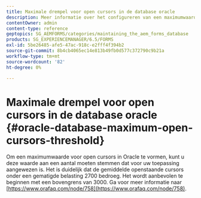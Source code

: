 ```yaml
---
title: Maximale drempel voor open cursors in de database oracle
description: Meer informatie over het configureren van een maximumwaarde voor open cursors in Oracle.
contentOwner: admin
content-type: reference
geptopics: SG_AEMFORMS/categories/maintaining_the_aem_forms_database
products: SG_EXPERIENCEMANAGER/6.5/FORMS
exl-id: 5be26485-afe5-47ac-918c-e2fff4f394b2
source-git-commit: 8b4cb4065ec14e813b49fb0d577c372790c9b21a
workflow-type: tm+mt
source-wordcount: '82'
ht-degree: 0%

---
```


# Maximale drempel voor open cursors in de database oracle {#oracle-database-maximum-open-cursors-threshold}

Om een maximumwaarde voor open cursors in Oracle te vormen, kunt u deze waarde aan een aantal moeten stemmen dat voor uw toepassing aangewezen is. Het is duidelijk dat de gemiddelde openstaande cursors onder een gematigde belasting 2700 bedroeg. Het wordt aanbevolen te beginnen met een bovengrens van 3000. Ga voor meer informatie naar [https://www.orafaq.com/node/758](https://www.orafaq.com/node/758).
